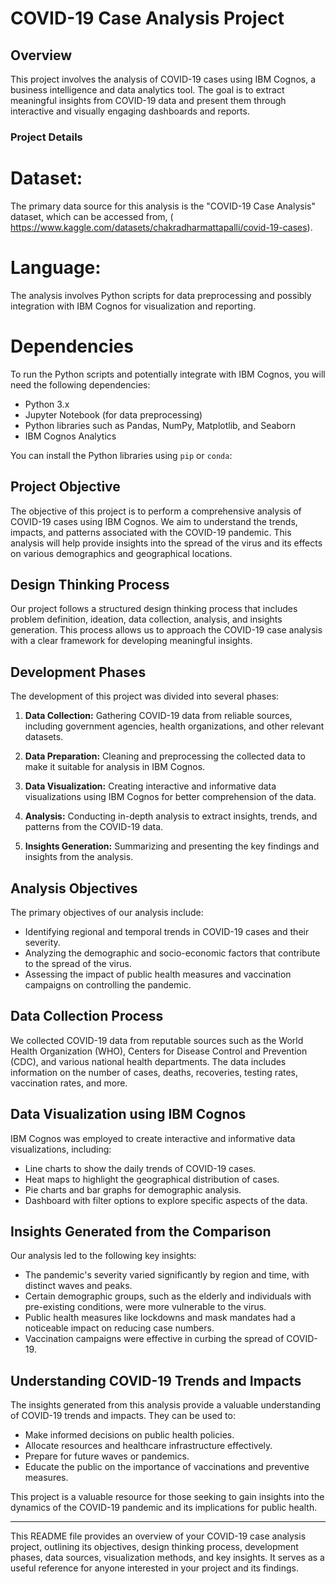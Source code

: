 
# COVID-19 Case Analysis Project 

## Overview
This project involves the analysis of COVID-19 cases using IBM Cognos, a business intelligence and data analytics tool. The goal is to extract meaningful insights from COVID-19 data and present them through interactive and visually engaging dashboards and reports.

### Project Details

# Dataset:
The primary data source for this analysis is the "COVID-19 Case Analysis" dataset, which can be accessed from, ( https://www.kaggle.com/datasets/chakradharmattapalli/covid-19-cases).


# Language:
  The analysis involves Python scripts for data preprocessing and possibly integration with IBM Cognos for visualization and reporting.


  # Dependencies

To run the Python scripts and potentially integrate with IBM Cognos, you will need the following dependencies:


- Python 3.x
- Jupyter Notebook (for data preprocessing)
- Python libraries such as Pandas, NumPy, Matplotlib, and Seaborn
- IBM Cognos Analytics


You can install the Python libraries using `pip` or `conda`:

## Project Objective

The objective of this project is to perform a comprehensive analysis of COVID-19 cases using IBM Cognos. We aim to understand the trends, impacts, and patterns associated with the COVID-19 pandemic. This analysis will help provide insights into the spread of the virus and its effects on various demographics and geographical locations.

## Design Thinking Process

Our project follows a structured design thinking process that includes problem definition, ideation, data collection, analysis, and insights generation. This process allows us to approach the COVID-19 case analysis with a clear framework for developing meaningful insights.

## Development Phases

The development of this project was divided into several phases:

1. **Data Collection:** Gathering COVID-19 data from reliable sources, including government agencies, health organizations, and other relevant datasets.

2. **Data Preparation:** Cleaning and preprocessing the collected data to make it suitable for analysis in IBM Cognos.

3. **Data Visualization:** Creating interactive and informative data visualizations using IBM Cognos for better comprehension of the data.

4. **Analysis:** Conducting in-depth analysis to extract insights, trends, and patterns from the COVID-19 data.

5. **Insights Generation:** Summarizing and presenting the key findings and insights from the analysis.

## Analysis Objectives

The primary objectives of our analysis include:

- Identifying regional and temporal trends in COVID-19 cases and their severity.
- Analyzing the demographic and socio-economic factors that contribute to the spread of the virus.
- Assessing the impact of public health measures and vaccination campaigns on controlling the pandemic.

## Data Collection Process

We collected COVID-19 data from reputable sources such as the World Health Organization (WHO), Centers for Disease Control and Prevention (CDC), and various national health departments. The data includes information on the number of cases, deaths, recoveries, testing rates, vaccination rates, and more.

## Data Visualization using IBM Cognos

IBM Cognos was employed to create interactive and informative data visualizations, including:

- Line charts to show the daily trends of COVID-19 cases.
- Heat maps to highlight the geographical distribution of cases.
- Pie charts and bar graphs for demographic analysis.
- Dashboard with filter options to explore specific aspects of the data.

## Insights Generated from the Comparison

Our analysis led to the following key insights:

- The pandemic's severity varied significantly by region and time, with distinct waves and peaks.
- Certain demographic groups, such as the elderly and individuals with pre-existing conditions, were more vulnerable to the virus.
- Public health measures like lockdowns and mask mandates had a noticeable impact on reducing case numbers.
- Vaccination campaigns were effective in curbing the spread of COVID-19.

## Understanding COVID-19 Trends and Impacts

The insights generated from this analysis provide a valuable understanding of COVID-19 trends and impacts. They can be used to:

- Make informed decisions on public health policies.
- Allocate resources and healthcare infrastructure effectively.
- Prepare for future waves or pandemics.
- Educate the public on the importance of vaccinations and preventive measures.

This project is a valuable resource for those seeking to gain insights into the dynamics of the COVID-19 pandemic and its implications for public health.

---

This README file provides an overview of your COVID-19 case analysis project, outlining its objectives, design thinking process, development phases, data sources, visualization methods, and key insights. It serves as a useful reference for anyone interested in your project and its findings.







 

